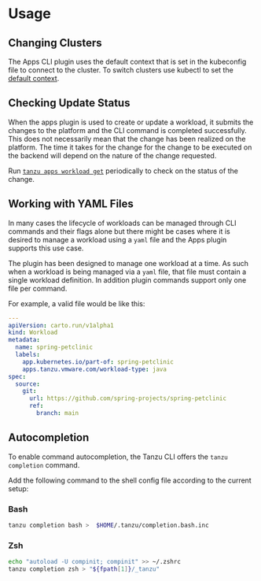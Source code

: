 # Usage

## <a id='changing-clusters'></a> Changing Clusters

The Apps CLI plugin uses the default context that is set in the kubeconfig file to connect to the cluster. To switch clusters use kubectl to set the [default context](https://kubernetes.io/docs/tasks/access-application-cluster/configure-access-multiple-clusters/).


## <a id='checking-update-status'></a>Checking Update Status

When the apps plugin is used to create or update a workload, it submits the changes to the platform and the CLI command is completed successfully. This does not necessarily mean that the change has been realized on the platform. The time it takes for the change for the change to be executed on the backend will depend on the nature of the change requested.

Run [`tanzu apps workload get`](command-reference/tanzu_apps_workload_get.md) periodically to check on the status of the change.

## <a id='yaml-files'></a>Working with YAML Files

In many cases the lifecycle of workloads can be managed through CLI commands and their flags alone but there might be cases where it is desired to manage a workload using a `yaml` file and the Apps plugin supports this use case. 

The plugin has been designed to manage one workload at a time. As such when a workload is being managed via a `yaml` file, that file must contain a single workload definition. In addition plugin commands support only one file per command.

For example, a valid file would be like this:

```yaml
---
apiVersion: carto.run/v1alpha1
kind: Workload
metadata:
  name: spring-petclinic
  labels:
    app.kubernetes.io/part-of: spring-petclinic
    apps.tanzu.vmware.com/workload-type: java
spec:
  source:
    git:
      url: https://github.com/spring-projects/spring-petclinic
      ref:
        branch: main
```
## <a id='autocompletion'></a>Autocompletion

To enable command autocompletion, the Tanzu CLI offers the `tanzu completion` command.

Add the following command to the shell config file according to the current setup:

### Bash

```bash
tanzu completion bash >  $HOME/.tanzu/completion.bash.inc
```

### Zsh

```sh
echo "autoload -U compinit; compinit" >> ~/.zshrc
tanzu completion zsh > "${fpath[1]}/_tanzu"
```
